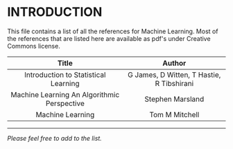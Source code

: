 # INTRODUCTION

This file contains a list of all the references for Machine Learning. Most of the references that are listed here are available as pdf's under Creative Commons license.

| Title        | Author         |
| :----------: |:--------------:|
| Introduction to Statistical Learning | G James, D Witten, T Hastie, R Tibshirani |
| Machine Learning An Algorithmic Perspective | Stephen Marsland |
| Machine Learning | Tom M Mitchell |

----------------------------------------------------------------------------
_Please feel free to add to the list._